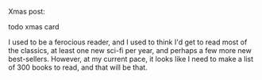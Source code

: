 Xmas post:

todo xmas card

I used to be a ferocious reader, and I used to think I'd get to read most of the classics, at least one new sci-fi per year, and perhaps a few more new best-sellers. However, at my current pace, it looks like I need to make a list of 300 books to read, and that will be that.
